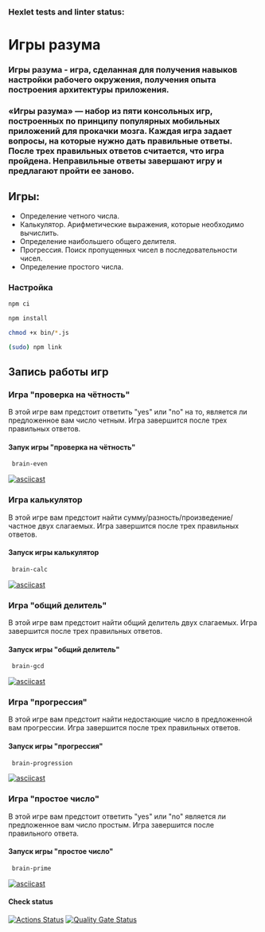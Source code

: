 ### Hexlet tests and linter status:
# Игры разума
### Игры разума - игра, сделанная для получения навыков настройки рабочего окружения, получения опыта построения архитектуры приложения.

### «Игры разума» — набор из пяти консольных игр, построенных по принципу популярных мобильных приложений для прокачки мозга. Каждая игра задает вопросы, на которые нужно дать правильные ответы. После трех правильных ответов считается, что игра пройдена. Неправильные ответы завершают игру и предлагают пройти ее заново.
## Игры:
- Определение четного числа.
- Калькулятор. Арифметические выражения, которые необходимо вычислить.
- Определение наибольшего общего делителя.
- Прогрессия. Поиск пропущенных чисел в последовательности чисел.
- Определение простого числа.
### Настройка 
```bash
npm ci
 ```
```bash
npm install
 ```
 ```bash
chmod +x bin/*.js
 ```
 ```bash
(sudo) npm link
 ```
 ## Запись работы игр
 ### Игра "проверка на чётность"

В этой игре вам предстоит ответить "yes" или "no" на то, является ли предложенное вам число четным. Игра завершится после трех правильных ответов.
#### Запук игры "проверка на чётность"
 ```bash
  brain-even
  ```
[![asciicast](https://asciinema.org/a/uHODAHMilPzac3c76vgvLZAKe.svg)](https://asciinema.org/a/uHODAHMilPzac3c76vgvLZAKe)
### Игра калькулятор

В этой игре вам предстоит найти сумму/разность/произведение/частное двух слагаемых. Игра завершится после трех правильных ответов.

#### Запуск игры калькулятор
 ```bash
  brain-calc
  ```
[![asciicast](https://asciinema.org/a/iQVcBLNWiXEN0IHoQrLcUQMFk.svg)](https://asciinema.org/a/iQVcBLNWiXEN0IHoQrLcUQMFk)
### Игра "общий делитель"

В этой игре вам предстоит найти общий делитель двух слагаемых. Игра завершится после трех правильных ответов.

#### Запуск игры "общий делитель"
 ```bash
  brain-gcd
  ```
[![asciicast](https://asciinema.org/a/8GzYjjhXNawZQ2lwhOx3ZNJUb.svg)](https://asciinema.org/a/8GzYjjhXNawZQ2lwhOx3ZNJUb)
### Игра "прогрессия"

В этой игре вам предстоит найти недостающие число в предложенной вам прогрессии. Игра завершится после трех правильных ответов.
#### Запуск игры "прогрессия"
 ```bash
  brain-progression
  ```
[![asciicast](https://asciinema.org/a/u0I890h0zGl9AxyBR7VFON8RL.svg)](https://asciinema.org/a/u0I890h0zGl9AxyBR7VFON8RL)
### Игра "простое число" 

В этой игре вам предстоит ответить "yes" или "no" является ли предложенное вам число простым. Игра завершится после правильного ответа.

#### Запуск игры "простое число"
 ```bash
  brain-prime
  ```
[![asciicast](https://asciinema.org/a/JiUkPZXBdO8EnfiG9GWm55UvP.svg)](https://asciinema.org/a/JiUkPZXBdO8EnfiG9GWm55UvP)
#### Check status
[![Actions Status](https://github.com/frieren-jp/frontend-project-44/actions/workflows/hexlet-check.yml/badge.svg)](https://github.com/frieren-jp/frontend-project-44/actions)
[![Quality Gate Status](https://sonarcloud.io/api/project_badges/measure?project=frieren-jp_frontend-project-44&metric=alert_status)](https://sonarcloud.io/dashboard?id=frieren-jp_frontend-project-44)